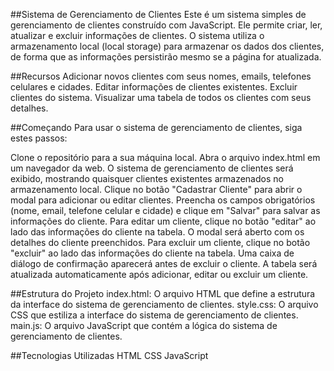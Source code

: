 ##Sistema de Gerenciamento de Clientes
Este é um sistema simples de gerenciamento de clientes construído com JavaScript. Ele permite criar, ler, atualizar e excluir informações de clientes. O sistema utiliza o armazenamento local (local storage) para armazenar os dados dos clientes, de forma que as informações persistirão mesmo se a página for atualizada.

##Recursos
Adicionar novos clientes com seus nomes, emails, telefones celulares e cidades.
Editar informações de clientes existentes.
Excluir clientes do sistema.
Visualizar uma tabela de todos os clientes com seus detalhes.

##Começando
Para usar o sistema de gerenciamento de clientes, siga estes passos:

Clone o repositório para a sua máquina local.
Abra o arquivo index.html em um navegador da web.
O sistema de gerenciamento de clientes será exibido, mostrando quaisquer clientes existentes armazenados no armazenamento local.
Clique no botão "Cadastrar Cliente" para abrir o modal para adicionar ou editar clientes.
Preencha os campos obrigatórios (nome, email, telefone celular e cidade) e clique em "Salvar" para salvar as informações do cliente.
Para editar um cliente, clique no botão "editar" ao lado das informações do cliente na tabela. O modal será aberto com os detalhes do cliente preenchidos.
Para excluir um cliente, clique no botão "excluir" ao lado das informações do cliente na tabela. Uma caixa de diálogo de confirmação aparecerá antes de excluir o cliente.
A tabela será atualizada automaticamente após adicionar, editar ou excluir um cliente.

##Estrutura do Projeto
index.html: O arquivo HTML que define a estrutura da interface do sistema de gerenciamento de clientes.
style.css: O arquivo CSS que estiliza a interface do sistema de gerenciamento de clientes.
main.js: O arquivo JavaScript que contém a lógica do sistema de gerenciamento de clientes.

##Tecnologias Utilizadas
HTML
CSS
JavaScript
